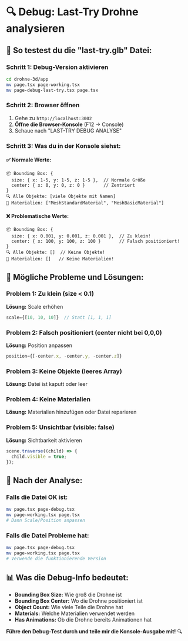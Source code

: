 # 🔍 Debug: Last-Try Drohne analysieren

## 🚀 So testest du die "last-try.glb" Datei:

### Schritt 1: Debug-Version aktivieren
```bash
cd drohne-3d/app
mv page.tsx page-working.tsx
mv page-debug-last-try.tsx page.tsx
```

### Schritt 2: Browser öffnen
1. Gehe zu `http://localhost:3002`
2. **Öffne die Browser-Konsole** (F12 → Console)
3. Schaue nach "LAST-TRY DEBUG ANALYSE"

### Schritt 3: Was du in der Konsole siehst:

#### ✅ **Normale Werte:**
```
📦 Bounding Box: {
  size: { x: 1-5, y: 1-5, z: 1-5 },  // Normale Größe
  center: { x: 0, y: 0, z: 0 }       // Zentriert
}
🔍 Alle Objekte: [viele Objekte mit Namen]
🎨 Materialien: ["MeshStandardMaterial", "MeshBasicMaterial"]
```

#### ❌ **Problematische Werte:**
```
📦 Bounding Box: {
  size: { x: 0.001, y: 0.001, z: 0.001 },  // Zu klein!
  center: { x: 100, y: 100, z: 100 }       // Falsch positioniert!
}
🔍 Alle Objekte: []  // Keine Objekte!
🎨 Materialien: []   // Keine Materialien!
```

## 🔧 **Mögliche Probleme und Lösungen:**

### Problem 1: **Zu klein** (size < 0.1)
**Lösung:** Scale erhöhen
```typescript
scale={[10, 10, 10]}  // Statt [1, 1, 1]
```

### Problem 2: **Falsch positioniert** (center nicht bei 0,0,0)
**Lösung:** Position anpassen
```typescript
position={[-center.x, -center.y, -center.z]}
```

### Problem 3: **Keine Objekte** (leeres Array)
**Lösung:** Datei ist kaputt oder leer

### Problem 4: **Keine Materialien**
**Lösung:** Materialien hinzufügen oder Datei reparieren

### Problem 5: **Unsichtbar** (visible: false)
**Lösung:** Sichtbarkeit aktivieren
```typescript
scene.traverse((child) => {
  child.visible = true;
});
```

## 🎯 **Nach der Analyse:**

### Falls die Datei OK ist:
```bash
mv page.tsx page-debug.tsx
mv page-working.tsx page.tsx
# Dann Scale/Position anpassen
```

### Falls die Datei Probleme hat:
```bash
mv page.tsx page-debug.tsx  
mv page-working.tsx page.tsx
# Verwende die funktionierende Version
```

## 📊 **Was die Debug-Info bedeutet:**

- **Bounding Box Size:** Wie groß die Drohne ist
- **Bounding Box Center:** Wo die Drohne positioniert ist
- **Object Count:** Wie viele Teile die Drohne hat
- **Materials:** Welche Materialien verwendet werden
- **Has Animations:** Ob die Drohne bereits Animationen hat

**Führe den Debug-Test durch und teile mir die Konsole-Ausgabe mit!** 🔍

